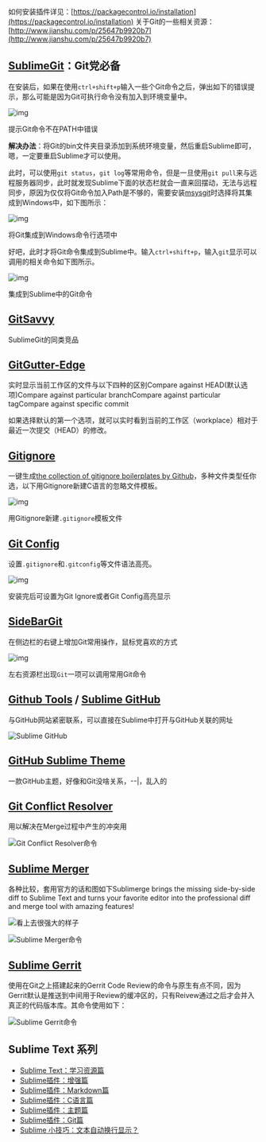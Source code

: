 如何安装插件详见：[https://packagecontrol.io/installation](https://packagecontrol.io/installation)
关于Git的一些相关资源：[http://www.jianshu.com/p/25647b9920b7](http://www.jianshu.com/p/25647b9920b7)

## [SublimeGit](https://sublimegit.net/)：Git党必备

在安装后，如果在使用`ctrl+shift+p`输入一些个Git命令之后，弹出如下的错误提示，那么可能是因为Git可执行命令没有加入到环境变量中。

![img](http://upload-images.jianshu.io/upload_images/26219-55386d951ee3c986.png?imageMogr2/auto-orient/strip%7CimageView2/2/w/1240/format/jpg)

提示Git命令不在PATH中错误

**解决办法**：将Git的bin文件夹目录添加到系统环境变量，然后重启Sublime即可，嗯，一定要重启Sublime才可以使用。

此时，可以使用`git status`，`git log`等常用命令，但是一旦使用`git pull`来与远程服务器同步，此时就发现Sublime下面的状态栏就会一直来回摆动，无法与远程同步，原因为仅仅将Git命令加入Path是不够的，需要安装[msysgit](https://msysgit.github.io/)时选择将其集成到Windows中，如下图所示：

![img](http://upload-images.jianshu.io/upload_images/26219-98364825266f5a2a.png?imageMogr2/auto-orient/strip%7CimageView2/2/w/1240/format/jpg)

将Git集成到Windows命令行选项中

好吧，此时才将Git命令集成到Sublime中。输入`ctrl+shift+p`，输入`git`显示可以调用的相关命令如下图所示。

![img](http://upload-images.jianshu.io/upload_images/26219-c8190d2f1922cffe.png?imageMogr2/auto-orient/strip%7CimageView2/2/w/1240/format/jpg)

集成到Sublime中的Git命令

##  [GitSavvy](https://github.com/divmain/GitSavvy)

SublimeGit的同类竞品

## [GitGutter-Edge](https://github.com/jisaacks/GitGutter)

实时显示当前工作区的文件与以下四种的区别Compare against HEAD(默认选项)Compare against particular branchCompare against particular tagCompare against specific commit

如果选择默认的第一个选项，就可以实时看到当前的工作区（workplace）相对于最近一次提交（HEAD）的修改。

## [Gitignore](https://github.com/kevinxucs/Sublime-Gitignore)

一键生成[the collection of gitignore boilerplates by Github](https://github.com/github/gitignore)，多种文件类型任你选，以下用Gitignore新建C语言的忽略文件模板。

![img](http://upload-images.jianshu.io/upload_images/26219-b42245a99ff38d4a.gif?imageMogr2/auto-orient/strip%7CimageView2/2/w/1240/format/jpg)

用Gitignore新建`.gitignore`模板文件

##  [Git Config](https://github.com/robballou/gitconfig-sublimetext)

设置`.gitignore`和`.gitconfig`等文件语法高亮。

![img](http://upload-images.jianshu.io/upload_images/26219-7ea3285de8eecac5.png?imageMogr2/auto-orient/strip%7CimageView2/2/w/1240/format/jpg)

安装完后可设置为Git Ignore或者Git Config高亮显示

## [SideBarGit](https://github.com/titoBouzout/SideBarGit)

在侧边栏的右键上增加Git常用操作，鼠标党喜欢的方式

![img](http://upload-images.jianshu.io/upload_images/26219-9722b02b165f2a46.png?imageMogr2/auto-orient/strip%7CimageView2/2/w/1240/format/jpg)

左右资源栏出现`Git`一项可以调用常用Git命令

##  [Github Tools](https://github.com/temochka/sublime-text-2-github-tools) / [Sublime GitHub](https://github.com/bgreenlee/sublime-github)

与GitHub网站紧密联系，可以直接在Sublime中打开与GitHub关联的网址

![Sublime GitHub](http://upload-images.jianshu.io/upload_images/26219-f96eedcb8cc6e6da.png?imageMogr2/auto-orient/strip%7CimageView2/2/w/1240/format/jpg)

## [GitHub Sublime Theme](https://github.com/AlexanderEkdahl/github-sublime-theme)

一款GitHub主题，好像和Git没啥关系，--|，乱入的
## [Git Conflict Resolver](https://github.com/Zeeker/sublime-GitConflictResolver)

用以解决在Merge过程中产生的冲突用

![Git Conflict Resolver命令](http://upload-images.jianshu.io/upload_images/26219-d29143ab4a554a4d.png?imageMogr2/auto-orient/strip%7CimageView2/2/w/1240/format/jpg)

## [Sublime Merger](http://www.sublimerge.com/)

各种比较，套用官方的话和图如下Sublimerge brings the missing side-by-side diff to Sublime Text and turns your favorite editor into the professional diff and merge tool with amazing features!

![看上去很强大的样子](http://upload-images.jianshu.io/upload_images/26219-697237d91992529b.png?imageMogr2/auto-orient/strip%7CimageView2/2/w/1240/format/jpg)

![Sublime Merger命令](http://upload-images.jianshu.io/upload_images/26219-66d87ff1b3c9d426.png?imageMogr2/auto-orient/strip%7CimageView2/2/w/1240/format/jpg)

## [Sublime Gerrit](https://github.com/borysf/SublimeGerrit)

使用在Git之上搭建起来的Gerrit Code Review的命令与原生有点不同，因为Gerrit默认是推送到中间用于Review的缓冲区的，只有Reivew通过之后才会并入真正的代码版本库。其命令使用如下：

![Sublime Gerrit命令](http://upload-images.jianshu.io/upload_images/26219-05a6fe8e90dbb6dc.png?imageMogr2/auto-orient/strip%7CimageView2/2/w/1240/format/jpg)

## Sublime Text 系列

- [Sublime Text：学习资源篇](http://www.jianshu.com/p/d1b9a64e2e37)
- [Sublime插件：增强篇](http://www.jianshu.com/p/5905f927d01b)
- [Sublime插件：Markdown篇](http://www.jianshu.com/p/aa30cc25c91b)
- [Sublime插件：C语言篇](http://www.jianshu.com/p/595975a2a5f3)
- [Sublime插件：主题篇](http://www.jianshu.com/p/13fedee165f1)
- [Sublime插件：Git篇](http://www.jianshu.com/p/3a8555c273d8)
- [Sublime 小技巧：文本自动换行显示？](http://www.jianshu.com/p/c75d21d2e967)
